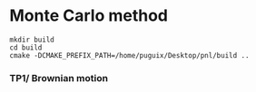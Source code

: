 # Monte Carlo method

```
mkdir build
cd build
cmake -DCMAKE_PREFIX_PATH=/home/puguix/Desktop/pnl/build ..
```

### TP1/ Brownian motion

